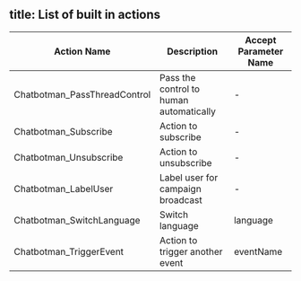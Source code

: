 title: List of built in actions
---
| Action Name|Description|Accept Parameter Name|
| -------- | -------- | -------- |
| Chatbotman_PassThreadControl| Pass the control to human automatically|-|
| Chatbotman_Subscribe|Action to subscribe|-|
| Chatbotman_Unsubscribe|Action to unsubscribe|-|
| Chatbotman_LabelUser|Label user for campaign broadcast|-|
| Chatbotman_SwitchLanguage|Switch language|language|
| Chatbotman_TriggerEvent|Action to trigger another event|eventName|
